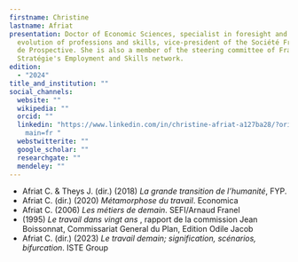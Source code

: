```yaml
---
firstname: Christine
lastname: Afriat
presentation: Doctor of Economic Sciences, specialist in foresight and the
  evolution of professions and skills, vice-president of the Société Française
  de Prospective. She is also a member of the steering committee of France
  Stratégie's Employment and Skills network.
edition:
  - "2024"
title_and_institution: ""
social_channels:
  website: ""
  wikipedia: ""
  orcid: ""
  linkedin: "https://www.linkedin.com/in/christine-afriat-a127ba28/?originalSubdo\
    main=fr "
  webstwitterite: ""
  google_scholar: ""
  researchgate: ""
  mendeley: ""
---
```

* Afriat C. & Theys J. (dir.) (2018) *La grande transition de l’humanité*, FYP.  
* Afriat C. (dir.) (2020) *Métamorphose du travail*. Economica
* Afriat C. (2006) *Les métiers de demain*. SEFI/Arnaud Franel
* (1995) *Le travail dans vingt ans* , rapport de la commission Jean Boissonnat, Commissariat General du Plan, Edition Odile Jacob
* Afriat C. (dir.) (2023) *Le travail demain; signification, scénarios, bifurcation*. ISTE Group